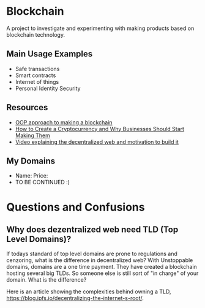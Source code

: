 # Blockchain
A project to investigate and experimenting with making products based on blockchain technology.









## Main Usage Examples
- Safe transactions
- Smart contracts
- Internet of things 
- Personal Identity Security











## Resources
- [OOP approach to making a blockchain](https://www.youtube.com/watch?v=zVqczFZr124&list=PLzvRQMJ9HDiTqZmbtFisdXFxul5k0F-Q4)
- [How to Create a Cryptocurrency and Why Businesses Should Start Making Them](https://www.datadriveninvestor.com/how-to-create-your-own-cryptocurrency/)
- [Video explaining the decentralized web and motivation to build it](https://www.youtube.com/watch?v=U51MSK6nSQE)






## My Domains
- Name: Price:
- TO BE CONTINUED :) 






# Questions and Confusions

## Why does dezentralized web need TLD (Top Level Domains)? 
If todays standard of top level domains are prone to regulations and cenzoring, what is the difference in decentralized web? 
With Unstoppable domains, domains are a one time payment. They have created a blockchain hosting several big TLDs. So someone else is still sort of "in charge" of your domain. What is the difference? 

Here is an article showing the complexities behind owning a TLD, https://blog.ipfs.io/decentralizing-the-internet-s-root/.







